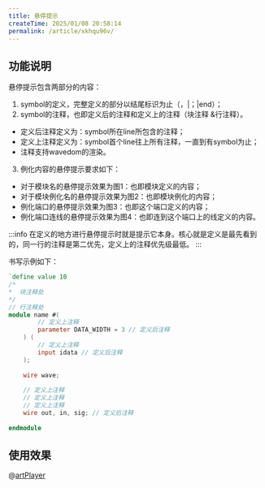```yaml
---
title: 悬停提示
createTime: 2025/01/08 20:58:14
permalink: /article/xkhqu96v/
---
```


## 功能说明

悬停提示包含两部分的内容：
1. symbol的定义，完整定义的部分以结尾标识为止（，|；|end）；
2. symbol的注释，也即定义后的注释和定义上的注释（块注释 &行注释）。
  - 定义后注释定义为：symbol所在line所包含的注释；
  - 定义上注释定义为：symbol首个line往上所有注释，一直到有symbol为止；
  - 注释支持wavedom的渲染。
3. 例化内容的悬停提示要求如下：
  - 对于模块名的悬停提示效果为图1：也即模块定义的内容；
  - 对于模块例化名的悬停提示效果为图2：也即模块例化的内容；
  - 例化端口的悬停提示效果为图3：也即这个端口定义的内容；
  - 例化端口连线的悬停提示效果为图4：也即连到这个端口上的线定义的内容。

:::info
在定义的地方进行悬停提示时就是提示它本身。核心就是定义是最先看到的，同一行的注释是第二优先，定义上的注释优先级最低。
:::

书写示例如下：
```verilog
`define value 10
/*
*  块注释处
*/
// 行注释处
module name #( 
        // 定义上注释
        parameter DATA_WIDTH = 3 // 定义后注释
    ) (
        // 定义上注释
        input idata // 定义后注释
    );  
    
    wire wave;
    
    // 定义上注释
    // 定义上注释
    // 定义上注释
    wire out, in, sig; // 定义后注释
    
endmodule
```

## 使用效果

@[artPlayer](/videos/lsp/hover.mp4)
